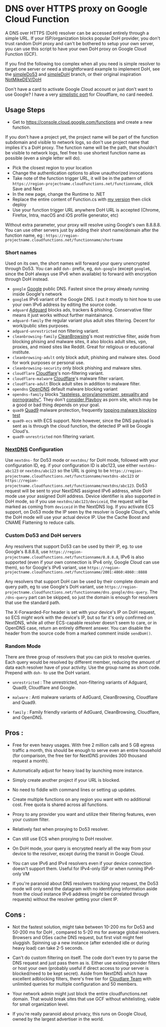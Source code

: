 # DNS over HTTPS proxy on Google Cloud Function
A DNS over HTTPS (DoH) resolver can be accessed entirely through a simple URL. If your ISP/organization blocks popular DoH provider, you don't trust random DoH proxy and can't be bothered to setup your own server, you can use this script to have your own DoH proxy on Google Cloud Function (GCF).

If you find the following too complex when all you need is simple resolver to target one server or need a straightforward example to implement DoH, see the [simpleDo53](https://github.com/tina-hello/doh-gcf/tree/simpleDo53) and [simpleDoH](https://github.com/tina-hello/doh-gcf/tree/simpleDoH) branch, or their original inspiration [NotMikeDEV/DoH](https://github.com/NotMikeDEV/DoH)

Don't have a card to activate Google Cloud account or just don't want to use Google? I have a very [simplistic port](https://github.com/tina-hello/doh-cf-workers) for Cloudflare, no card needed.

## Usage Steps

* Get to https://console.cloud.google.com/functions and create a new function. 

If you don't have a project yet, the project name will be part of the function subdomain and visible to network logs, so don't use project name that implies it's a DoH proxy. The function name will be the path, that shouldn't be visible to network logs, feel free to use shortest function name as possible (even a single letter will do).

* Pick the closest region to your location
* Change the authentication options to allow unauthorized invocations
* Take note of the function trigger URL, it will be in the pattern of `https://region-projectname.cloudfunctions.net/functionname`, click Save and Next
* In the new page, change the Runtime to .NET
* Replace the entire content of Function.cs with [my version](/Function.cs) then click deploy
* Use your function trigger URL anywhere DoH URL is accepted (Chrome, Firefox, Intra, macOS and iOS profile generator, etc)

Without extra parameter, your proxy will resolve using Google's own 8.8.8.8. You can use other servers just by adding their short name/domain after the function name, eg : `https://region-projectname.cloudfunctions.net/functionname/shortname`

### Short names

Used on its own, the short names will forward your query unencrypted through Do53. You can add `doh-` prefix, eg, `doh-google` (except `google6`, since the DoH always use IPv6 when available) to forward with encryption through DoH instead.

* `google` [Google](https://developers.google.com/speed/public-dns) public DNS. Fastest since the proxy already running inside Google's network
* `google6` IPv6 variant of the Google DNS. I put it mostly to hint how to use your own IPv6 address by editing the source code.
* `adguard` [Adguard](http://adguard.com/) blocks ads, trackers & phishing. Conservative filter means it just works without further maintainance.
* `adguard-family` the regular variant plus adult sites filtering. Decent for work/public sites purposes.
* `adguard-unrestricted` non filtering variant.
* `cleanbrowsing-family` [CleanBrowsing](https://cleanbrowsing.org/)'s most restrictive filter, aside from blocking phising and malware sites, it also blocks adult sites, vpn, proxies, and mixed sites like Reddit. Great for religious or educational institute.
* `cleanbrowsing-adult` only block adult, phishing and malware sites. Good for work purposes or personal use.
* `cleanbrowsing-security` only block phishing and malware sites.
* `cloudflare` [Cloudflare](https://blog.cloudflare.com/dns-resolver-1-1-1-1/)'s non-filtering variant.
* `cloudflare-malware` [Cloudflare](https://blog.cloudflare.com/introducing-1-1-1-1-for-families/)'s malware filter variant.
* `cloudflare-adult` Block adult sites in addition to malware filter.
* `opendns` [OpenDNS](https://support.opendns.com/hc/en-us/articles/227986707-Understanding-Malware-and-how-OpenDNS-helps) default malware blocking variant
* `opendns-family` blocks ["tasteless, proxy/anonymizer, sexuality and pornography"](https://support.opendns.com/hc/en-us/articles/228006487-FamilyShield-Router-Configuration-Instructions). They don't [consider Playboy](https://domain.opendns.com/playboy.com) as porn site, which may be a good or bad thing depends on your goal.
* `quad9` [Quad9](https://www.quad9.net/) malware protection, frequently [topping malware blocking test](https://www.quad9.net/dns-blocking-effectiveness-recent-independent-tests/)
* `quad9-ecs` with ECS support. Note however, since the DNS payload is sent as is through the cloud function, the detected IP will be Google Cloud's.
* `quad9-unrestricted` non filtering variant.

### [NextDNS](http://nextdns.io/) Configuration

Use `nextdns-` for Do53 mode or `nextdns/` for DoH mode, followed with your configuration ID, eg. if your configuration ID is abc123, use either `nextdns-abc123` or `nextdns/abc123` so the URL is going to be `https://region-projectname.cloudfunctions.net/functionname/nextdns-abc123` or `https://region-projectname.cloudfunctions.net/functionname/nextdns/abc123`. Do53 request will be sent to your NextDNS assigned IPv6 address, while DoH mode use your assigned DoH address. Device identifier is also supported in DoH mode, so if you use `nextdns/abc123/deviceid`, the request will be marked as coming from `deviceid` in the NextDNS log. If you activate ECS support, on Do53 mode the IP seen by the resolver is Google Cloud's, while the DoH mode will use your actual device IP. Use the Cache Boost and CNAME Flattening to reduce calls.

### Custom Do53 and DoH servers

Any resolvers that support Do53 can be used by their IP, eg. to use Google's 8.8.8.8, use `https://region-projectname.cloudfunctions.net/functionname/8.8.8.8`, IPv6 is also supported (even if your own connection is IPv4 only, Google Cloud can use them), so for Google's IPv6 variant, use `https://region-projectname.cloudfunctions.net/functionname/2001:4860:4860::8888`

Any resolvers that support DoH can be used by their complete domain and query path, eg to use Google's DoH variant, use `https://region-projectname.cloudfunctions.net/functionname/dns.google/dns-query`. The `/dns-query` part can be skipped, so just the domain is enough for resolvers that use the standard path.

The X-Forwarded-For header is set with your device's IP on DoH request, so ECS *might* work with the device's IP, but so far it's only confirmed on NextDNS, while all other ECS-capable resolver doesn't seem to care, or in OpenDNS case, return an entirely different answer. You can disable the header from the source code from a marked comment inside `sendDoH()`.

### Random Mode

There are three group of resolvers that you can pick to resolve queries. Each query would be resolved by different member, reducing the amount of data each resolver have of your activity. Use the group name as short code. Prepend with `doh-` to use the DoH variant.

* `unrestricted` : The unrestricted, non-filtering variants of Adguard, Quad9, Cloudflare and Google.

* `malware` : Anti malware variants of AdGuard, CleanBrowsing, Cloudflare and Quad9.

* `family` : Family friendly variants of AdGuard, CleanBrowsing, Cloudflare, and OpenDNS.

## Pros :

* Free for even heavy usages. With free 2 million calls and 5 GB egress traffic a month, this should be enough to serve even an entire household (for comparison, the free tier for NextDNS provides 300 thousand request a month).

* Automatically adjust for heavy load by launching more instance.

* Simply create another project if your URL is blocked.

* No need to fiddle with command lines or setting up updates.

* Create multiple functions on any region you want with no additional cost. Free quota is shared across all functions.

* Proxy to any provider you want and utilize their filtering features, even your custom filter.

* Relatively fast when proxying to Do53 resolver.

* Can still use ECS when proxying to DoH resolver.

* On DoH mode, your query is encrypted nearly all the way from your device to the resolver, except during the transit in Google Cloud.

* You can use IPv6 and IPv4 resolvers even if your device connection doesn't support them. Useful for IPv4-only ISP or when running IPv6-only VM

* If you're paranoid about DNS resolvers tracking your request, the Do53 mode will only send the datagram with no identifying information aside from the cloud instance IPv6 address (*might* be correlated through requests) without the resolver getting your client IP.

## Cons :

* Not the fastest solution, might take between 10-200 ms for Do53 and 50-200 ms for DoH , compared to 5-20 ms for average global resolvers. Browsers and OSes cache DNS request, but first visit might feel sluggish. Spinning up a new instance (after extended idle or during heavy load) can take 2-5 seconds.

* Can't do custom filtering on itself. The code don't even try to parse the DNS request and just pass them as is. Either use existing provider filters or host your own (probably useful if direct access to your server is blocked/need to be kept secret). Aside from NextDNS which have excellent adblocking filters, there's free tier for [Cloudlare Team](https://www.cloudflare.com/teams/) with unlimited queries for multiple configuration and 50 members.

* Your network admin might just block the entire cloudfunctions.net domain. That would break sites that use GCF without whitelisting, viable for small organization level.

* If you're really paranoid about privacy, this runs on Google Cloud, owned by the largest advertiser in the world.
